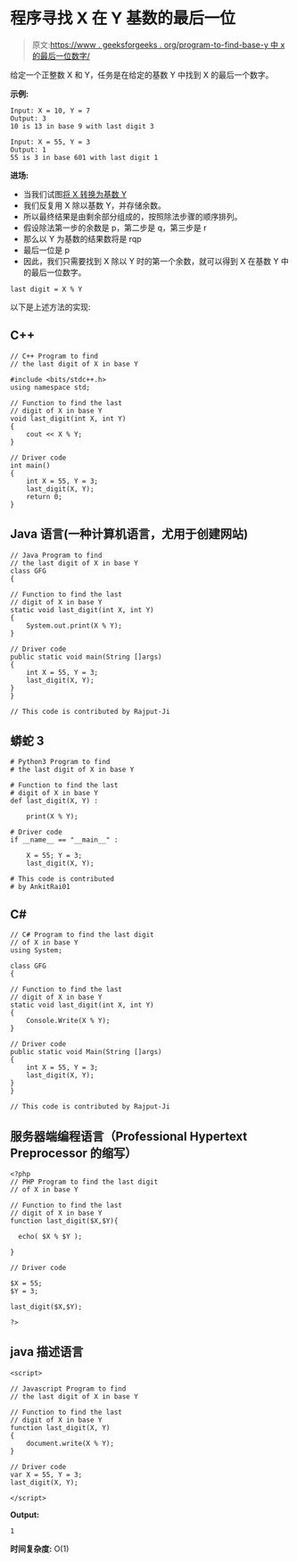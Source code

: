# 程序寻找 X 在 Y 基数的最后一位

> 原文:[https://www . geeksforgeeks . org/program-to-find-base-y 中 x 的最后一位数字/](https://www.geeksforgeeks.org/program-to-find-the-last-digit-of-x-in-base-y/)

给定一个正整数 X 和 Y，任务是在给定的基数 Y 中找到 X 的最后一个数字。

**示例:**

```
Input: X = 10, Y = 7
Output: 3
10 is 13 in base 9 with last digit 3

Input: X = 55, Y = 3
Output: 1
55 is 3 in base 601 with last digit 1
```

**进场:**

*   当我们试图[将 X 转换为基数 Y](https://www.geeksforgeeks.org/convert-base-decimal-vice-versa/)
*   我们反复用 X 除以基数 Y，并存储余数。
*   所以最终结果是由剩余部分组成的，按照除法步骤的顺序排列。
*   假设除法第一步的余数是 p，第二步是 q，第三步是 r
*   那么以 Y 为基数的结果数将是 rqp
*   最后一位是 p
*   因此，我们只需要找到 X 除以 Y 时的第一个余数，就可以得到 X 在基数 Y 中的最后一位数字。

```
last digit = X % Y
```

以下是上述方法的实现:

## C++

```
// C++ Program to find
// the last digit of X in base Y

#include <bits/stdc++.h>
using namespace std;

// Function to find the last
// digit of X in base Y
void last_digit(int X, int Y)
{
    cout << X % Y;
}

// Driver code
int main()
{
    int X = 55, Y = 3;
    last_digit(X, Y);
    return 0;
}
```

## Java 语言(一种计算机语言，尤用于创建网站)

```
// Java Program to find
// the last digit of X in base Y
class GFG
{

// Function to find the last
// digit of X in base Y
static void last_digit(int X, int Y)
{
    System.out.print(X % Y);
}

// Driver code
public static void main(String []args)
{
    int X = 55, Y = 3;
    last_digit(X, Y);
}
}

// This code is contributed by Rajput-Ji
```

## 蟒蛇 3

```
# Python3 Program to find
# the last digit of X in base Y

# Function to find the last
# digit of X in base Y
def last_digit(X, Y) :

    print(X % Y);

# Driver code
if __name__ == "__main__" :

    X = 55; Y = 3;
    last_digit(X, Y);

# This code is contributed
# by AnkitRai01
```

## C#

```
// C# Program to find the last digit
// of X in base Y
using System;

class GFG
{

// Function to find the last
// digit of X in base Y
static void last_digit(int X, int Y)
{
    Console.Write(X % Y);
}

// Driver code
public static void Main(String []args)
{
    int X = 55, Y = 3;
    last_digit(X, Y);
}
}

// This code is contributed by Rajput-Ji
```

## 服务器端编程语言（Professional Hypertext Preprocessor 的缩写）

```
<?php
// PHP Program to find the last digit
// of X in base Y

// Function to find the last
// digit of X in base Y
function last_digit($X,$Y){

  echo( $X % $Y );

}

// Driver code

$X = 55;
$Y = 3;

last_digit($X,$Y);

?>
```

## java 描述语言

```
<script>

// Javascript Program to find
// the last digit of X in base Y

// Function to find the last
// digit of X in base Y
function last_digit(X, Y)
{
    document.write(X % Y);
}

// Driver code
var X = 55, Y = 3;
last_digit(X, Y);

</script>
```

**Output:** 

```
1
```

**时间复杂度:** O(1)